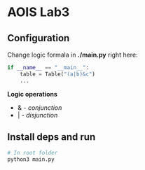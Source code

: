 # AOIS Lab3

## Configuration

Change logic formala in **./main.py** right here:

```python
if __name__ == "__main__":
    table = Table("(a|b)&c")
    ...
```

**Logic operations**

* & - *conjunction*
* | - *disjunction*

## Install deps and run
```sh
# In root folder
python3 main.py
```